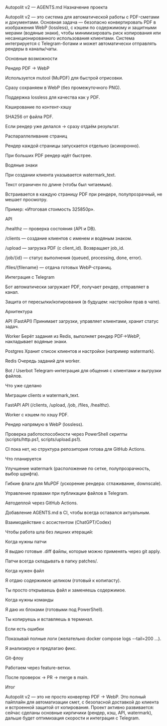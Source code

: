 ﻿Autopolit v2 — AGENTS.md
Назначение проекта

Autopolit v2 — это система для автоматической работы с PDF-сметами и документами. Основная задача — безопасно конвертировать PDF в изображения WebP (lossless), с кэшем по содержимому и защитными мерами (водяные знаки), чтобы минимизировать риск копирования или несанкционированного использования клиентами.
Система интегрируется с Telegram-ботами и может автоматически отправлять рендеры в каналы/чаты.

Основные возможности

Рендер PDF → WebP

Используется mutool (MuPDF) для быстрой отрисовки.

Сразу сохраняем в WebP (без промежуточного PNG).

Поддержка lossless для качества как у PDF.

Кэширование по контент-хэшу

SHA256 от файла PDF.

Если рендер уже делался → сразу отдаём результат.

Распараллеливание страниц

Рендер каждой страницы запускается отдельно (асинхронно).

При больших PDF рендер идёт быстрее.

Водяные знаки

При создании клиента указывается watermark_text.

Текст ограничен по длине (чтобы был читаемым).

Встраивается в каждую страницу PDF при рендере, полупрозрачный, не мешает просмотру.

Пример: «Итоговая стоимость 325850р».

API

/healthz — проверка состояния (API и DB).

/clients — создание клиентов с именем и водяным знаком.

/upload — загрузка PDF (с client_id). Возвращает job_id.

/job/{id} — статус выполнения (queued, processing, done, error).

/files/{filename} — отдача готовых WebP-страниц.

Интеграция с Telegram

Бот автоматически загружает PDF, получает рендер, отправляет в канал.

Защита от пересылки/копирования (в будущем: настройки прав в чате).

Архитектура

API (FastAPI)
Принимает загрузки, управляет клиентами, хранит статус задач.

Worker
Берёт задания из Redis, выполняет рендер PDF→WebP, накладывает водяные знаки.

Postgres
Хранит список клиентов и настройки (например watermark).

Redis
Очередь заданий для worker.

Bot / Userbot
Telegram-интеграция для общения с клиентами и выгрузки файлов.

Что уже сделано

Миграции clients и watermark_text.

FastAPI API (/clients, /upload, /job, /files, /healthz).

Worker с кэшем по хэшу PDF.

Рендер напрямую в WebP (lossless).

Проверка работоспособности через PowerShell скрипты (scripts/http.ps1, scripts/upload.ps1).

CI пока нет, но структура репозитория готова для GitHub Actions.

Что планируется

Улучшение watermark (расположение по сетке, полупрозрачность, выбор шрифта).

Гибкие флаги для MuPDF (ускорение рендера: сглаживание, downscale).

Управление правами при публикации файлов в Telegram.

Автодеплой через GitHub Actions.

Добавление AGENTS.md в CI, чтобы всегда оставался актуальным.

Взаимодействие с ассистентом (ChatGPT/Codex)

Чтобы работа шла без лишних итераций:

Когда нужны патчи

Я выдаю готовые .diff файлы, которые можно применять через git apply.

Патчи всегда складывать в папку patches/.

Когда нужен файл

Я отдаю содержимое целиком (готовый к копипасту).

Ты просто открываешь файл и заменяешь содержимое.

Когда нужны команды

Я даю их блоками (готовыми под PowerShell).

Ты копируешь и вставляешь в терминал.

Если есть ошибки

Показывай полные логи (желательно docker compose logs --tail=200 ...).

Я анализирую и предлагаю фикс.

Git-флоу

Работаем через feature-ветки.

После проверок → PR → merge в main.

Итог

Autopolit v2 — это не просто конвертер PDF → WebP.
Это полный пайплайн для автоматизации смет, с безопасной доставкой до клиента и встроенной защитой от копирования.
Проект активно развивается: сейчас сделаны основные кирпичики (рендер, кэш, API, watermark), дальше будет оптимизация скорости и интеграция с Telegram.